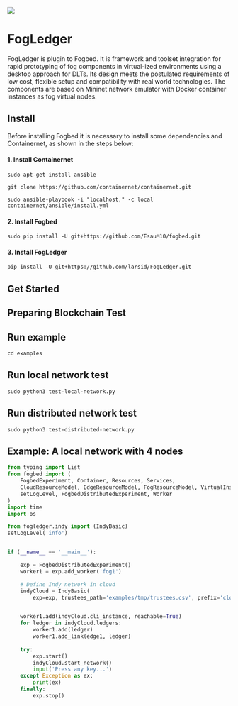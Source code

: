 ![](https://img.shields.io/badge/python-3.8+-blue.svg)
# FogLedger

FogLedger is plugin to Fogbed. It is framework and toolset integration for rapid prototyping of fog components in virtual-ized environments using a desktop approach for DLTs. Its design meets the postulated requirements of low cost, flexible setup and compatibility with real world technologies. The components are based on Mininet network emulator with Docker container instances as fog virtual nodes.

## Install

Before installing Fogbed it is necessary to install some dependencies and Containernet, as shown in the steps below:

#### 1. Install Containernet
```
sudo apt-get install ansible
```

```
git clone https://github.com/containernet/containernet.git
```

```
sudo ansible-playbook -i "localhost," -c local containernet/ansible/install.yml
```

#### 2. Install Fogbed
```
sudo pip install -U git+https://github.com/EsauM10/fogbed.git
```

#### 3. Install FogLedger
```
pip install -U git+https://github.com/larsid/FogLedger.git
```


## Get Started
## Preparing Blockchain Test 



## Run example

```
cd examples
```


## Run local network test
```
sudo python3 test-local-network.py
```
## Run distributed network test
```
sudo python3 test-distributed-network.py
```


## Example: A local network with 4 nodes

```python
from typing import List
from fogbed import (
    FogbedExperiment, Container, Resources, Services,
    CloudResourceModel, EdgeResourceModel, FogResourceModel, VirtualInstance,
    setLogLevel, FogbedDistributedExperiment, Worker
)
import time
import os

from fogledger.indy import (IndyBasic)
setLogLevel('info')


if (__name__ == '__main__'):

    exp = FogbedDistributedExperiment()
    worker1 = exp.add_worker('fog1')

    # Define Indy network in cloud
    indyCloud = IndyBasic(
        exp=exp, trustees_path='examples/tmp/trustees.csv', prefix='cloud',  number_nodes=4)


    worker1.add(indyCloud.cli_instance, reachable=True)
    for ledger in indyCloud.ledgers:
        worker1.add(ledger)
        worker1.add_link(edge1, ledger)
    
    try:
        exp.start()
        indyCloud.start_network()
        input('Press any key...')
    except Exception as ex:
        print(ex)
    finally:
        exp.stop()


```
